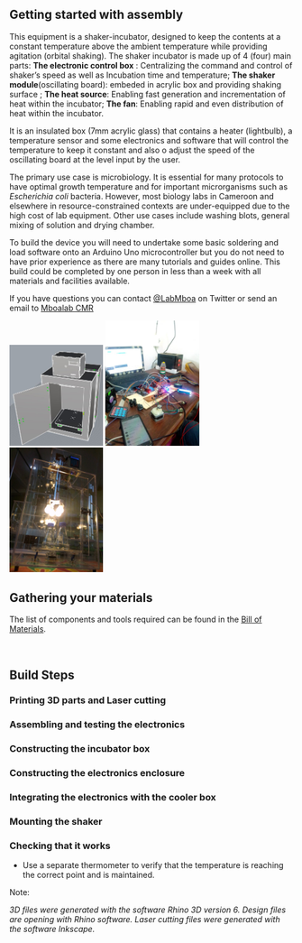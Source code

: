 ## Getting started with assembly

This equipment is a shaker-incubator, designed to keep the contents at a constant temperature above the ambient temperature while providing agitation (orbital shaking). The shaker incubator is made up of 4 (four) main parts: 
**The electronic control box** : Centralizing the command and control of shaker’s speed as well as Incubation time and temperature;
**The shaker module**(oscillating board): embeded in acrylic box and providing shaking surface ; 
**The heat source**: Enabling fast generation and incrementation of heat within the incubator;
**The fan**: Enabling rapid and even distribution of heat within the incubator.

It is an insulated box (7mm acrylic glass) that contains a heater (lightbulb), a temperature sensor and some electronics and software that will control the temperature to keep it constant and also o adjust the speed of the oscillating board at the level input by the user. 

The primary use case is microbiology. It is essential for many protocols to have optimal growth temperature and for important microrganisms such as _Escherichia coli_ bacteria. However, most biology labs in Cameroon and elsewhere in resource-constrained contexts are under-equipped due to the high cost of lab equipment. Other use cases include washing blots, general mixing of solution and drying chamber.

To build the device you will need to undertake some basic soldering and load software onto an Arduino Uno microcontroller but you do not need to have prior experience as there are many tutorials and guides online. This build could be completed by one person in less than a week with all materials and facilities available.

If you have questions you can contact [@LabMboa](https://twitter.com/labmboa?lang=en) on Twitter or send an email to [Mboalab CMR](mboalab@gmail.com)

<img src="https://github.com/Mboalab/Shaker-Incubator/blob/main/Documentation/Images/Shaker_Incubator_3D_Display0.jpeg" width="33%"/> <img src="https://github.com/Mboalab/Shaker-Incubator/blob/main/Documentation/Images/Shaker_Incubator_Electric%20wirering_assembly_Display.jpeg" width="33%"/> <img src="https://github.com/Mboalab/Shaker-Incubator/blob/main/Documentation/Images/Shaker_Incubator_Front_2.jpg" width="33%"/> 
<br>

## Gathering your materials

The list of components and tools required can be found in the [Bill of Materials](). 

<br>


## Build Steps

### Printing 3D parts and Laser cutting

### Assembling and testing the electronics

### Constructing the incubator box

### Constructing the electronics enclosure

### Integrating the electronics with the cooler box

### Mounting the shaker

### Checking that it works

 - Use a separate thermometer to verify that the temperature is reaching the correct point and is maintained.

Note: 

*3D files were generated with the software Rhino 3D version 6. Design files are opening with Rhino software.
Laser cutting files were generated with the software Inkscape.*


